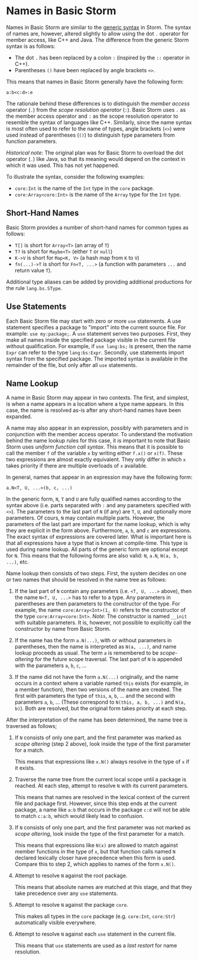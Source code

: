 Names in Basic Storm
====================

Names in Basic Storm are similar to the [generic syntax](md:../Storm/The_Name_Tree) in Storm. The
syntax of names are, however, altered slightly to allow using the dot `.` operator for member
access, like C++ and Java. The difference from the generic Storm syntax is as follows:

- The dot `.` has been replaced by a colon `:` (inspired by the `::` operator in C++).
- Parentheses `()` have been replaced by angle brackets `<>`.

This means that names in Basic Storm generally have the following form:

```
a:b<c:d>:e
```

The rationale behind these differences is to distinguish the *member access* operator (`.`) from the
*scope resolution operator* (`:`). Basic Storm uses `.` as the member access operator and `:` as the
scope resolution operator to resemble the syntax of languages like C++. Similarly, since the name
syntax is most often used to refer to the name of types, angle brackets (`<>`) were used instead of
parentheses (`()`) to distinguish type parameters from function parameters.

*Historical note*: The original plan was for Basic Storm to overload the dot operator (`.`) like
 Java, so that its meaning would depend on the context in which it was used. This has not yet
 happened.

To illustrate the syntax, consider the following examples:

- `core:Int` is the name of the `Int` type in the `core` package.
- `core:Array<core:Int>` is the name of the `Array` type for the `Int` type.


Short-Hand Names
----------------

Basic Storm provides a number of short-hand names for common types as follows:

- `T[]` is short for `Array<T>` (an array of `T`)
- `T?` is short for `Maybe<T>` (either `T` or `null`)
- `K->V` is short for `Map<K, V>` (a hash map from `K` to `V`)
- `fn(...)->T` is short for `Fn<T, ...>` (a function with parameters `...` and return value `T`).

Additional type aliases can be added by providing additional productions for the rule
`lang.bs.SType`.


Use Statements
--------------

Each Basic Storm file may start with zero or more `use` statements. A use statement specifies a
package to "import" into the current source file. For example: `use my:package;`. A `use` statement
serves two purposes. First, they make all names inside the specified package visible in the current
file without qualification. For example, if `use lang:bs;` is present, then the name `Expr` can
refer to the type `lang:bs:Expr`. Secondly, use statements import syntax from the specified package.
The imported syntax is available in the remainder of the file, but only after all `use` statements.


Name Lookup
-----------

A name in Basic Storm may appear in two contexts. The first, and simplest, is when a name appears in
a location where a type name appears. In this case, the name is resolved as-is after any short-hand
names have been expanded.

A name may also appear in an expression, possibly with parameters and in conjunction with the member
access operator. To understand the motivation behind the name lookup rules for this case, it is
important to note that Basic Storm uses *uniform function call syntax*. This means that it is
possible to call the member `f` of the variable `x` by writing either `f.x()` or `x(f)`. These two
expressions are almost exactly equivalent. They only differ in which `x` takes priority if there are
multiple overloads of `x` available.

In general, names that appear in an expression may have the following form:

```
a.N<T, U, ...>(b, c, ...)
```

In the generic form, `N`, `T` and `U` are fully qualified names according to the syntax above (i.e.
parts separated with `:` and any parameters specified with `<>`). The parameters to the last part of
`N` (if any) are `T`, `U`, and optionally more parameters. Of cours, `N` may contain multiple parts.
However, the parameters of the last part are important for the name lookup, which is why they are
explicit in the form above. Furthermore, `a`, `b`, and `c` are expressions. The exact syntax of
expressions are covered later. What is important here is that all expressions have a type that is
known at compile-time. This type is used during name lookup. All parts of the generic form are
optional except for `N`. This means that the following forms are also valid: `N`, `a.N`, `N(a, b, ...)`, etc.

Name lookup then consists of two steps. First, the system decides on one or two names that should be
resolved in the name tree as follows:

1. If the last part of `N` contain any parameters (i.e. `<T, U, ...>` above), then the name `N<T, U, ...>`
   has to refer to a type. Any parameters in parentheses are then parameters to the
   constructor of the type. For example, the name `core:Array<Int>(1, 0)` refers to the constructor
   of the type `core:Array<core:Int>`. *Note*: The constructor is named `__init` with suitable
   parameters. It is, however, not possible to explicitly call the constructor by name from Basic
   Storm.

2. If the name has the form `a.N(...)`, with or without parameters in parentheses, then the name is
   interpreted as `N(a, ...)`, and name lookup proceeds as usual. The term `a` is remembered to be
   *scope-altering* for the future scope traversal. The last part of `N` is appended with the
   parameters `a`, `b`, `c`, ...

3. If the name did not have the form `a.N(...)` originally, and the name occurs in a context where a
   variable named `this` exists (for example, in a member function), then two versions of the name
   are created. The first with parameters the type of `this`, `a`, `b`, ... and the second with
   parameters `a`, `b`, ... (These correspond to `N(this, a, b, ...)` and `N(a, b)`). Both are
   resolved, but the original form takes priority at each step.

After the interpretation of the name has been determined, the name tree is traversed as follows;

1. If `N` consists of only one part, and the first parameter was marked as *scope altering* (step 2
   above), look inside the type of the first parameter for a match.

   This means that expressions like `x.N()` always resolve in the type of `x` if it exists.

2. Traverse the name tree from the current local scope until a package is reached. At each step,
   attempt to resolve `N` with its current parameters.

   This means that names are resolved in the lexical context of the current file and package first.
   However, since this step ends at the current package, a name like `a:b` that occurs in the
   package `c:d` will not be able to match `c:a:b`, which would likely lead to confusion.

3. If `N` consists of only one part, and the first parameter was not marked as *scope altering*,
   look inside the type of the first parameter for a match.

   This means that expressions like `N(x)` are allowed to match against member functions in the type
   of `x`, but that function calls named `N` declared lexically closer have precedence when this
   form is used. Compare this to step 2, which applies to names of the form `x.N()`.

4. Attempt to resolve `N` against the root package.

   This means that absolute names are matched at this stage, and that they take precedence over any
   `use` statements.

5. Attempt to resolve `N` against the package `core`.

   This makes all types in the `core` package (e.g. `core:Int`, `core:Str`) automatically visible
   everywhere.

5. Attempt to resolve `N` against each `use` statement in the current file.

   This means that `use` statements are used as a *last restort* for name resolution.
